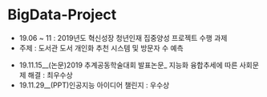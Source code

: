 # BigData-Project
 - 19.06 ~ 11 : 2019년도 혁신성장 청년인재 집중양성 프로젝트 수행 과제
 - 주제 : 도서관 도서 개인화 추천 시스템 및 방문자 수 예측

 + 19.11.15__(논문)2019 추계공동학술대회 발표논문_ 지능화 융합추세에 따른 사회문제 해결 : 최우수상
 + 19.11.29__(PPT)인공지능 아이디어 챌린지 : 우수상

